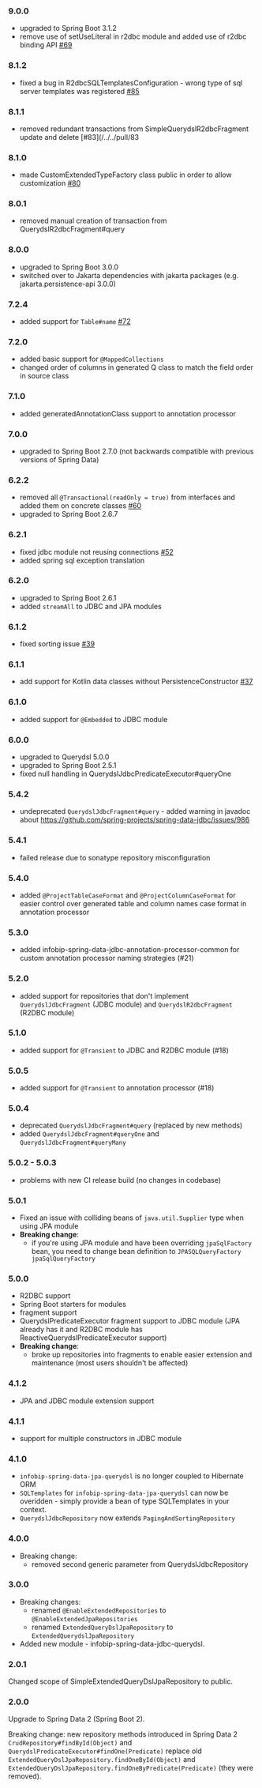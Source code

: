 ### 9.0.0
* upgraded to Spring Boot 3.1.2
* remove use of setUseLiteral in r2dbc module and added use of r2dbc binding API [#69](/../../issues/69)

### 8.1.2
* fixed a bug in R2dbcSQLTemplatesConfiguration - wrong type of sql server templates was registered [#85](/../../issues/85)

### 8.1.1

* removed redundant transactions from SimpleQuerydslR2dbcFragment update and delete [#83](/../../pull/83

### 8.1.0

* made CustomExtendedTypeFactory class public in order to allow customization [#80](/../../issues/80)

### 8.0.1

* removed manual creation of transaction from QuerydslR2dbcFragment#query

### 8.0.0

* upgraded to Spring Boot 3.0.0
* switched over to Jakarta dependencies with jakarta packages (e.g. jakarta.persistence-api 3.0.0)

### 7.2.4

* added support for `Table#name` [#72](/../../issues/72)

### 7.2.0
* added basic support for `@MappedCollections`
* changed order of columns in generated Q class to match the field order in source class

### 7.1.0
* added generatedAnnotationClass support to annotation processor

### 7.0.0

* upgraded to Spring Boot 2.7.0 (not backwards compatible with previous versions of Spring Data)

### 6.2.2

* removed all `@Transactional(readOnly = true)` from interfaces and added them on concrete classes [#60](/../../issues/60)
* upgraded to Spring Boot 2.6.7

### 6.2.1

* fixed jdbc module not reusing connections [#52](/../../issues/52)
* added spring sql exception translation

### 6.2.0

* upgraded to Spring Boot 2.6.1
* added `streamAll` to JDBC and JPA modules

### 6.1.2
* fixed sorting issue [#39](/../../issues/39)

### 6.1.1
* add support for Kotlin data classes without PersistenceConstructor [#37](/../../issues/37)

### 6.1.0
* added support for `@Embedded` to JDBC module

### 6.0.0
* upgraded to Querydsl 5.0.0
* upgraded to Spring Boot 2.5.1
* fixed null handling in QuerydslJdbcPredicateExecutor#queryOne

### 5.4.2
* undeprecated `QuerydslJdbcFragment#query` - added warning in javadoc about https://github.com/spring-projects/spring-data-jdbc/issues/986

### 5.4.1
* failed release due to sonatype repository misconfiguration

### 5.4.0
* added `@ProjectTableCaseFormat` and `@ProjectColumnCaseFormat` for easier control over generated table and 
  column names case format in annotation processor

### 5.3.0
* added infobip-spring-data-jdbc-annotation-processor-common for custom annotation processor naming strategies (#21)

### 5.2.0
* added support for repositories that don't implement `QuerydslJdbcFragment` (JDBC module) and `QuerydslR2dbcFragment` (R2DBC module)

### 5.1.0
* added support for `@Transient` to JDBC and R2DBC module (#18)

### 5.0.5
* added support for `@Transient` to annotation processor (#18)

### 5.0.4
* deprecated `QuerydslJdbcFragment#query` (replaced by new methods)
* added `QuerydslJdbcFragment#queryOne` and `QuerydslJdbcFragment#queryMany`

### 5.0.2 - 5.0.3
* problems with new CI release build (no changes in codebase)

### 5.0.1

* Fixed an issue with colliding beans of `java.util.Supplier` type when using JPA module
* **Breaking change**:
    * if you're using JPA module and have been overriding `jpaSqlFactory` bean, you need to change bean definition to `JPASQLQueryFactory jpaSqlQueryFactory`

### 5.0.0

* R2DBC support
* Spring Boot starters for modules
* fragment support
* QuerydslPredicateExecutor fragment support to JDBC module (JPA already has it and R2DBC module has ReactiveQuerydslPredicateExecutor support)
* **Breaking change**:
    * broke up repositories into fragments to enable easier extension and maintenance (most users shouldn't be affected)

### 4.1.2

* JPA and JDBC module extension support

### 4.1.1

* support for multiple constructors in JDBC module

### 4.1.0

* `infobip-spring-data-jpa-querydsl` is no longer coupled to Hibernate ORM
* `SQLTemplates` for `infobip-spring-data-jpa-querydsl` can now be overidden - simply provide a bean of type SQLTemplates in your context.
* `QuerydslJdbcRepository` now extends `PagingAndSortingRepository`

### 4.0.0

* Breaking change:
  * removed second generic parameter from QuerydslJdbcRepository

### 3.0.0

* Breaking changes:
  * renamed `@EnableExtendedRepositories` to `@EnableExtendedJpaRepositories`
  * renamed `ExtendedQueryDslJpaRepository` to `ExtendedQuerydslJpaRepository`
* Added new module - infobip-spring-data-jdbc-querydsl.

### 2.0.1

Changed scope of SimpleExtendedQueryDslJpaRepository to public.


### 2.0.0

Upgrade to Spring Data 2 (Spring Boot 2).

Breaking change: new repository methods introduced in Spring Data 2 `CrudRepository#findById(Object)` and
`QuerydslPredicateExecutor#findOne(Predicate)` replace old `ExtendedQueryDslJpaRepository.findOneById(Object)`
and `ExtendedQueryDslJpaRepository.findOneByPredicate(Predicate)` (they were removed).
